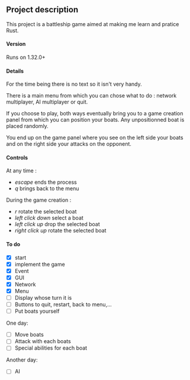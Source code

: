 ## Project description
This project is a battleship game aimed at making me learn and pratice Rust.

#### Version
Runs on 1.32.0+

#### Details
For the time being there is no text so it isn't very handy.

There is a main menu from which you can chose what to do : network multiplayer, AI multiplayer or quit.

If you choose to play, both ways eventually bring you to a game creation panel from which you can position your boats. Any unpositionned boat is placed randomly.

You end up on the game panel where you see on the left side your boats and on the right side your attacks on the opponent.

#### Controls
At any time :
- *escape* ends the process
- *q* brings back to the menu

During the game creation :
- *r* rotate the selected boat
- *left click down* select a boat
- *left click up* drop the selected boat
- *right click up* rotate the selected boat

#### To do
- [x] start
- [x] implement the game
- [x] Event
- [x] GUI
- [x] Network
- [x] Menu
- [ ] Display whose turn it is
- [ ] Buttons to quit, restart, back to menu,...
- [ ] Put boats yourself

One day:
- [ ] Move boats
- [ ] Attack with each boats
- [ ] Special abilities for each boat

Another day:

- [ ] AI
